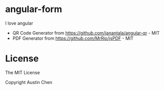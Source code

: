 # angular-form

I love angular

- QR Code Generator from https://github.com/janantala/angular-qr - MIT
- PDF Generator from https://github.com/MrRio/jsPDF - MIT

# License

The MIT License

Copyright Austin Chen
